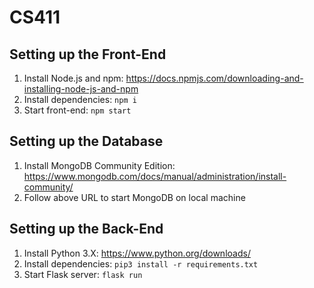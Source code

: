 # CS411

## Setting up the Front-End

1. Install Node.js and npm: https://docs.npmjs.com/downloading-and-installing-node-js-and-npm
2. Install dependencies: `npm i`
3. Start front-end: `npm start`

## Setting up the Database

1. Install MongoDB Community Edition: https://www.mongodb.com/docs/manual/administration/install-community/
2. Follow above URL to start MongoDB on local machine

## Setting up the Back-End

1. Install Python 3.X: https://www.python.org/downloads/
2. Install dependencies: `pip3 install -r requirements.txt`
3. Start Flask server: `flask run`